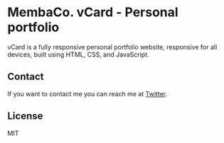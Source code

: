 # MembaCo. vCard - Personal portfolio



vCard is a fully responsive personal portfolio website, responsive for all devices, built using HTML, CSS, and JavaScript.


## Contact

If you want to contact me you can reach me at [Twitter](https://www.twitter.com/membaco).

## License

MIT
